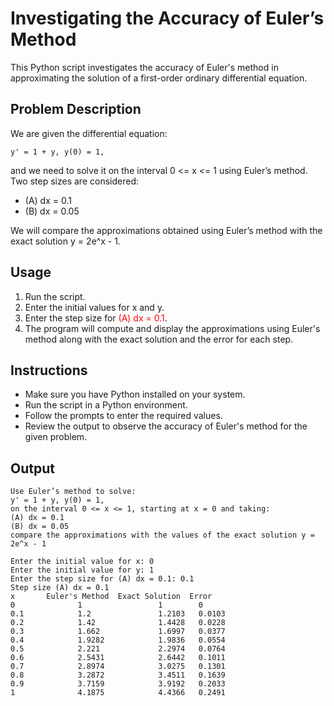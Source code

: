 # Investigating the Accuracy of Euler’s Method


This Python script investigates the accuracy of Euler's method in approximating the solution of a first-order ordinary differential equation.

## Problem Description

We are given the differential equation:

    y' = 1 + y, y(0) = 1,

and we need to solve it on the interval 0 <= x <= 1 using Euler’s method. Two step sizes are considered:
- (A) dx = 0.1
- (B) dx = 0.05

We will compare the approximations obtained using Euler’s method with the exact solution y = 2e^x - 1.

## Usage


1. Run the script.
2. Enter the initial values for x and y.
3. Enter the step size for <span style="color:red">(A) dx = 0.1</span>.
4. The program will compute and display the approximations using Euler's method along with the exact solution and the error for each step.

## Instructions


- Make sure you have Python installed on your system.
- Run the script in a Python environment.
- Follow the prompts to enter the required values.
- Review the output to observe the accuracy of Euler's method for the given problem.

## Output 
```
Use Euler’s method to solve:
y' = 1 + y, y(0) = 1,
on the interval 0 <= x <= 1, starting at x = 0 and taking:
(A) dx = 0.1
(B) dx = 0.05
compare the approximations with the values of the exact solution y = 2e^x - 1

Enter the initial value for x: 0
Enter the initial value for y: 1
Enter the step size for (A) dx = 0.1: 0.1
Step size (A) dx = 0.1
x       Euler's Method  Exact Solution  Error
0              1                 1        0
0.1            1.2               1.2103   0.0103
0.2            1.42              1.4428   0.0228
0.3            1.662             1.6997   0.0377
0.4            1.9282            1.9836   0.0554
0.5            2.221             2.2974   0.0764
0.6            2.5431            2.6442   0.1011
0.7            2.8974            3.0275   0.1301
0.8            3.2872            3.4511   0.1639
0.9            3.7159            3.9192   0.2033
1              4.1875            4.4366   0.2491

```